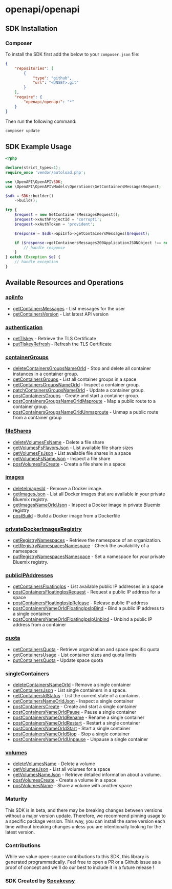 # openapi/openapi

<!-- Start SDK Installation -->
## SDK Installation

### Composer

To install the SDK first add the below to your `composer.json` file:

```json
{
    "repositories": [
        {
            "type": "github",
            "url": "<UNSET>.git"
        }
    ],
    "require": {
        "openapi/openapi": "*"
    }
}
```

Then run the following command:

```bash
composer update
```
<!-- End SDK Installation -->

## SDK Example Usage
<!-- Start SDK Example Usage -->
```php
<?php

declare(strict_types=1);
require_once 'vendor/autoload.php';

use \OpenAPI\OpenAPI\SDK;
use \OpenAPI\OpenAPI\Models\Operations\GetContainersMessagesRequest;

$sdk = SDK::builder()
    ->build();

try {
    $request = new GetContainersMessagesRequest();
    $request->xAuthProjectId = 'corrupti';
    $request->xAuthToken = 'provident';

    $response = $sdk->apiInfo->getContainersMessages($request);

    if ($response->getContainersMessages200ApplicationJSONObject !== null) {
        // handle response
    }
} catch (Exception $e) {
    // handle exception
}
```
<!-- End SDK Example Usage -->

<!-- Start SDK Available Operations -->
## Available Resources and Operations


### [apiInfo](docs/apiinfo/README.md)

* [getContainersMessages](docs/apiinfo/README.md#getcontainersmessages) - List messages for the user
* [getContainersVersion](docs/apiinfo/README.md#getcontainersversion) - List latest API version

### [authentication](docs/authentication/README.md)

* [getTlskey](docs/authentication/README.md#gettlskey) - Retrieve the TLS Certificate
* [putTlskeyRefresh](docs/authentication/README.md#puttlskeyrefresh) - Refresh the TLS Certificate

### [containerGroups](docs/containergroups/README.md)

* [deleteContainersGroupsNameOrId](docs/containergroups/README.md#deletecontainersgroupsnameorid) - Stop and delete all container instances in a container group.
* [getContainersGroups](docs/containergroups/README.md#getcontainersgroups) - List all container groups in a space
* [getContainersGroupsNameOrId](docs/containergroups/README.md#getcontainersgroupsnameorid) - Inspect a container group.
* [patchContainersGroupsNameOrId](docs/containergroups/README.md#patchcontainersgroupsnameorid) - Update a container group.
* [postContainersGroups](docs/containergroups/README.md#postcontainersgroups) - Create and start a container group.
* [postContainersGroupsNameOrIdMaproute](docs/containergroups/README.md#postcontainersgroupsnameoridmaproute) - Map a public route to a container group.
* [postContainersGroupsNameOrIdUnmaproute](docs/containergroups/README.md#postcontainersgroupsnameoridunmaproute) - Unmap a public route from a container group

### [fileShares](docs/fileshares/README.md)

* [deleteVolumesFsName](docs/fileshares/README.md#deletevolumesfsname) - Delete a file share
* [getVolumesFsFlavorsJson](docs/fileshares/README.md#getvolumesfsflavorsjson) - List available file share sizes
* [getVolumesFsJson](docs/fileshares/README.md#getvolumesfsjson) - List available file shares in a space
* [getVolumesFsNameJson](docs/fileshares/README.md#getvolumesfsnamejson) - Inspect a file share
* [postVolumesFsCreate](docs/fileshares/README.md#postvolumesfscreate) - Create a file share in a space

### [images](docs/images/README.md)

* [deleteImagesId](docs/images/README.md#deleteimagesid) - Remove a Docker image.
* [getImagesJson](docs/images/README.md#getimagesjson) - List all Docker images that are available in your private Bluemix registry.
* [getImagesNameOrIdJson](docs/images/README.md#getimagesnameoridjson) - Inspect a Docker image in private Bluemix registry
* [postBuild](docs/images/README.md#postbuild) - Build a Docker image from a Dockerfile

### [privateDockerImagesRegistry](docs/privatedockerimagesregistry/README.md)

* [getRegistryNamespaces](docs/privatedockerimagesregistry/README.md#getregistrynamespaces) - Retrieve the namespace of an organization.
* [getRegistryNamespacesNamespace](docs/privatedockerimagesregistry/README.md#getregistrynamespacesnamespace) - Check the availability of a namespace
* [putRegistryNamespacesNamespace](docs/privatedockerimagesregistry/README.md#putregistrynamespacesnamespace) - Set a namespace for your private Bluemix registry.

### [publicIPAddresses](docs/publicipaddresses/README.md)

* [getContainersFloatingIps](docs/publicipaddresses/README.md#getcontainersfloatingips) - List available public IP addresses in a space
* [postContainersFloatingIpsRequest](docs/publicipaddresses/README.md#postcontainersfloatingipsrequest) - Request a public IP address for a space
* [postContainersFloatingIpsIpRelease](docs/publicipaddresses/README.md#postcontainersfloatingipsiprelease) - Release public IP address
* [postContainersNameOrIdFloatingIpsIpBind](docs/publicipaddresses/README.md#postcontainersnameoridfloatingipsipbind) - Bind a public IP address to a single container
* [postContainersNameOrIdFloatingIpsIpUnbind](docs/publicipaddresses/README.md#postcontainersnameoridfloatingipsipunbind) - Unbind a public IP address from a container

### [quota](docs/quota/README.md)

* [getContainersQuota](docs/quota/README.md#getcontainersquota) - Retrieve organization and space specific quota
* [getContainersUsage](docs/quota/README.md#getcontainersusage) - List container sizes and quota limits
* [putContainersQuota](docs/quota/README.md#putcontainersquota) - Update space quota

### [singleContainers](docs/singlecontainers/README.md)

* [deleteContainersNameOrId](docs/singlecontainers/README.md#deletecontainersnameorid) - Remove a single container
* [getContainersJson](docs/singlecontainers/README.md#getcontainersjson) - List single containers in a space.
* [getContainersIdStatus](docs/singlecontainers/README.md#getcontainersidstatus) - List the current state of a container.
* [getContainersNameOrIdJson](docs/singlecontainers/README.md#getcontainersnameoridjson) - Inspect a single container
* [postContainersCreate](docs/singlecontainers/README.md#postcontainerscreate) - Create and start a single container
* [postContainersNameOrIdPause](docs/singlecontainers/README.md#postcontainersnameoridpause) - Pause a single container
* [postContainersNameOrIdRename](docs/singlecontainers/README.md#postcontainersnameoridrename) - Rename a single container
* [postContainersNameOrIdRestart](docs/singlecontainers/README.md#postcontainersnameoridrestart) - Restart a single container
* [postContainersNameOrIdStart](docs/singlecontainers/README.md#postcontainersnameoridstart) - Start a single container
* [postContainersNameOrIdStop](docs/singlecontainers/README.md#postcontainersnameoridstop) - Stop a single container
* [postContainersNameOrIdUnpause](docs/singlecontainers/README.md#postcontainersnameoridunpause) - Unpause a single container

### [volumes](docs/volumes/README.md)

* [deleteVolumesName](docs/volumes/README.md#deletevolumesname) - Delete a volume
* [getVolumesJson](docs/volumes/README.md#getvolumesjson) - List all volumes for a space
* [getVolumesNameJson](docs/volumes/README.md#getvolumesnamejson) - Retrieve detailed information about a volume. 
* [postVolumesCreate](docs/volumes/README.md#postvolumescreate) - Create a volume in a space
* [postVolumesName](docs/volumes/README.md#postvolumesname) - Share a volume with another space
<!-- End SDK Available Operations -->

### Maturity

This SDK is in beta, and there may be breaking changes between versions without a major version update. Therefore, we recommend pinning usage
to a specific package version. This way, you can install the same version each time without breaking changes unless you are intentionally
looking for the latest version.

### Contributions

While we value open-source contributions to this SDK, this library is generated programmatically.
Feel free to open a PR or a Github issue as a proof of concept and we'll do our best to include it in a future release !

### SDK Created by [Speakeasy](https://docs.speakeasyapi.dev/docs/using-speakeasy/client-sdks)
